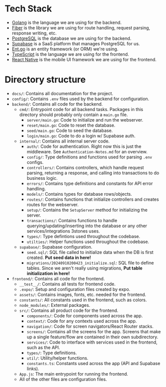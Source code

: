# Tech Stack

- [Golang](https://go.dev/) is the language we are using for the backend.
- [Fiber](https://gofiber.io/) is the library we are using for route handling, request parsing, response writing, etc.
- [PostgreSQL](https://www.postgresql.org/) is the database we are using for the backend.
- [Supabase](https://supabase.com/) is a SaaS platform that manages PostgreSQL for us.
- [Ent.go](https://entgo.io/) is an entity framework (or ORM) we're using.
- [TypeScript](https://www.typescriptlang.org/) is the language we are using for the frontend.
- [React Native](https://reactnative.dev/) is the mobile UI framework we are using for the frontend.

# Directory structure

- `docs/`: Contains all documentation for the project.
- `config/`: Contains `.env` files used by the backend for configuration.
- `backend/`: Contains all code for the backend.
  - `cmd/`: Entrypoint code for all backend tasks. Packages in this directory should probably only contain a `main.go` file.
    - `server/main.go`: Code to initialize and run the webserver.
    - `reset/main.go`: Code to reset the database.
    - `seed/main.go`: Code to seed the database.
    - `login/main.go`: Code to do a login w/ Supabase auth.
  - `internal/`: Contains all internal server code.
    - `auth/`: Code for authentication. Right now this is just the middleware. See `Authentication-Notes.md` for an overview.
    - `config/`: Type definitions and functions used for parsing `.env` configs.
    - `controllers/`: Contains controllers, which handle request parsing, returning a response, and calling into transactions to do business logic.
    - `errors/`: Contains type definitions and constants for API error handling.
    - `models/`: Contains types for database rows/objects.
    - `routes/`: Contains functions that initialize controllers and creates routes for the webserver.
    - `setup/`: Contains the `SetupServer` method for initializing the server.
    - `transactions/`: Contains functions to handle querying/updating/inserting into the database or any other services/integrations 3stones uses.
    - `types/`: Type defintions used throughout the codebase.
    - `utilties/`: Helper functions used throughout the codebase.
  - `supabase/`: Supabase configuration.
    - `seed.sql/`: SQL file called to initialize data when the DB is first created. **Put seed data in here!**
    - `migrations/20240910200423_initialize.sql`: SQL file to define tables. Since we aren't really using migrations, **Put table initialization in here!**
- `frontend/`: Contains all code for the frontend.
  - `__test__/`: Contains all tests for frontend code.
  - `.expo/`: Setup and configuration files created by expo.
  - `assets/`: Contains images, fonts, etc. needed for the frontend.
  - `constants/`: All constants used in the frontend, such as colors.
  - `node_modules/`: External packages.
  - `src/`: Contains all product code for the frontend.
    - `components/`: Code for components used across the app.
    - `context/`: Code for any contexts used across the app.
    - `navigation/`: Code for screen navigators/React Router stacks.
    - `screens/`: Contains all the screens for the app. Screens that make up a single feature/flow are contained in their own subdirectory.
    - `services/`: Code to interface with services used in the frontend, such as the API.
    - `types/`: Type definitions.
    - `util/`: Utility/helper functions.
    - `constants.ts`: Constants used across the app (API and Supabase links).
  - `App.js`: The main entrypoint for running the frontend.
  - All of the other files are configuration files.
